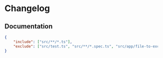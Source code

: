 # Changelog

## Documentation

```json
{
    "include": ["src/**/*.ts"],
    "exclude": ["src/test.ts", "src/**/*.spec.ts", "src/app/file-to-exclude.ts"]
}
```
